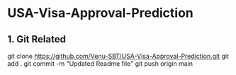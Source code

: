 # USA-Visa-Approval-Prediction

## 1. Git Related 
git clone https://github.com/Venu-SBT/USA-Visa-Approval-Prediction.git
git add .
git commit -m "Updated Readme file"
git push origin main